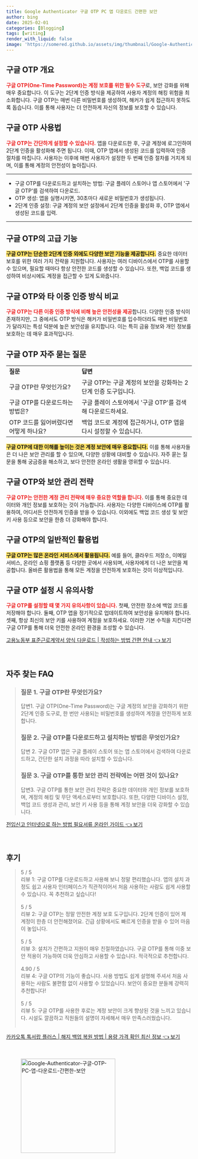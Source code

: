```yaml
---
title: Google Authenticator 구글 OTP PC 앱 다운로드 간편한 보안
author: bing
date: 2025-02-01
categories: [Blogging]
tags: [writing]
render_with_liquid: false
image: 'https://somered.github.io/assets/img/thumbnail/Google-Authenticator-구글-OTP-PC-앱-다운로드-간편한-보안.webp'
---
```



<h2 id='구글-OTP-개요'>구글 OTP 개요</h2>

<p><b><span style="color: #ee2323;">구글 OTP(One-Time Password)는 계정 보호를 위한 필수 도구</span></b>로, 보안 강화를 위해 매우 중요합니다. 이 도구는 2단계 인증 방식을 제공하여 사용자 계정의 해킹 위험을 최소화합니다. 구글 OTP는 매번 다른 비밀번호를 생성하여, 해커가 쉽게 접근하지 못하도록 돕습니다. 이를 통해 사용자는 더 안전하게 자신의 정보를 보호할 수 있습니다.</p>

<h2 id='구글-OTP-사용법'>구글 OTP 사용법</h2>

<p><b><span style="color: #ee2323;">구글 OTP는 간단하게 설정할 수 있습니다.</span></b> 앱을 다운로드한 후, 구글 계정에 로그인하여 2단계 인증을 활성화해 주면 됩니다. 이때, OTP 앱에서 생성된 코드를 입력하여 인증 절차를 마칩니다. 사용자는 이후에 매번 사용자가 설정한 두 번째 인증 절차를 거치게 되며, 이를 통해 계정의 안전성이 높아집니다.</p>

<hr />

<ul>
    <li>구글 OTP를 다운로드하고 설치하는 방법: 구글 플레이 스토어나 앱 스토어에서 '구글 OTP'를 검색하여 다운로드.</li>
    <li>OTP 생성: 앱을 실행시키면, 30초마다 새로운 비밀번호가 생성됩니다.</li>
    <li>2단계 인증 설정: 구글 계정의 보안 설정에서 2단계 인증을 활성화 후, OTP 앱에서 생성된 코드를 입력.</li>
</ul>

<hr />

<h2 id='구글-OTP-고급-기능'>구글 OTP의 고급 기능</h2>

<p><b><span style="background-color: #ffe066;">구글 OTP는 단순한 2단계 인증 외에도 다양한 보안 기능을 제공합니다.</span></b> 중요한 데이터 보호를 위한 여러 가지 전략을 지원합니다. 사용자는 여러 디바이스에서 OTP를 사용할 수 있으며, 필요할 때마다 항상 안전한 코드를 생성할 수 있습니다. 또한, 백업 코드를 생성하여 비상시에도 계정을 접근할 수 있게 도와줍니다.</p>

<h2 id='구글-OTP-안전성-비교'>구글 OTP와 타 이중 인증 방식 비교</h2>

<p><b><span style="color: #ee2323;">구글 OTP는 다른 이중 인증 방식에 비해 높은 안전성을 제공</span></b>합니다. 다양한 인증 방식이 존재하지만, 그 중에서도 OTP 방식은 해커가 비밀번호를 입수하더라도 매번 비밀번호가 달라지는 특성 덕분에 높은 보안성을 유지합니다. 이는 특히 금융 정보와 개인 정보를 보호하는 데 매우 효과적입니다.</p>

<h2 id='구글-OTP-자주-묻는-질문'>구글 OTP 자주 묻는 질문</h2>

<table>
    <tr>
        <td><b>질문</b></td>
        <td><b>답변</b></td>
    </tr>
    <tr>
        <td>구글 OTP란 무엇인가요?</td>
        <td>구글 OTP는 구글 계정의 보안을 강화하는 2단계 인증 도구입니다.</td>
    </tr>
    <tr>
        <td>구글 OTP를 다운로드하는 방법은?</td>
        <td>구글 플레이 스토어에서 '구글 OTP'를 검색해 다운로드하세요.</td>
    </tr>
    <tr>
        <td>OTP 코드를 잃어버렸다면 어떻게 하나요?</td>
        <td>백업 코드로 계정에 접근하거나, OTP 앱을 다시 설정할 수 있습니다.</td>
    </tr>
</table>

<p><b><span style="background-color: #ffe066;">구글 OTP에 대한 이해를 높이는 것은 계정 보안에 매우 중요합니다.</span></b> 이를 통해 사용자들은 더 나은 보안 관리를 할 수 있으며, 다양한 상황에 대비할 수 있습니다. 자주 묻는 질문을 통해 궁금증을 해소하고, 보다 안전한 온라인 생활을 영위할 수 있습니다.</p>

<h2 id='구글-OTP-보안-관리-전략'>구글 OTP와 보안 관리 전략</h2>

<p><b><span style="color: #ee2323;">구글 OTP는 안전한 계정 관리 전략에 매우 중요한 역할을 합니다.</span></b> 이를 통해 중요한 데이터와 개인 정보를 보호하는 것이 가능합니다. 사용자는 다양한 디바이스에 OTP를 활용하여, 어디서든 안전하게 인증을 받을 수 있습니다. 이외에도 백업 코드 생성 및 보안 키 사용 등으로 보안을 한층 더 강화해야 합니다.</p>

<h2 id='구글-OTP-활용'>구글 OTP의 일반적인 활용법</h2>

<p><b><span style="background-color: #ffe066;">구글 OTP는 많은 온라인 서비스에서 활용됩니다.</span></b> 예를 들어, 클라우드 저장소, 이메일 서비스, 온라인 쇼핑 플랫폼 등 다양한 곳에서 사용되며, 사용자에게 더 나은 보안을 제공합니다. 올바른 활용법을 통해 모든 계정을 안전하게 보호하는 것이 이상적입니다.</p>

<h2 id='구글-OTP-설정-주의사항'>구글 OTP 설정 시 유의사항</h2>

<p><b><span style="color: #ee2323;">구글 OTP를 설정할 때 몇 가지 유의사항이 있습니다.</span></b> 첫째, 안전한 장소에 백업 코드를 저장해야 합니다. 둘째, OTP 앱을 정기적으로 업데이트하여 보안성을 유지해야 합니다. 셋째, 항상 최신의 보안 키를 사용하여 계정을 보호하세요. 이러한 기본 수칙을 지킨다면 구글 OTP를 통해 더욱 안전한 온라인 환경을 조성할 수 있습니다.</p>


<p><a class="click-button" title="고용노동부 표준근로계약서 양식 다운로드 | 작성하는 방법 간편 안내" href="https://somered.github.io/posts/%EA%B3%A0%EC%9A%A9%EB%85%B8%EB%8F%99%EB%B6%80-%ED%91%9C%EC%A4%80%EA%B7%BC%EB%A1%9C%EA%B3%84%EC%95%BD%EC%84%9C-%EC%96%91%EC%8B%9D-%EB%8B%A4%EC%9A%B4%EB%A1%9C%EB%93%9C-%EC%9E%91%EC%84%B1%ED%95%98%EB%8A%94-%EB%B0%A9%EB%B2%95-%EA%B0%84%ED%8E%B8-%EC%95%88%EB%82%B4/" rel="dofollow">고용노동부 표준근로계약서 양식 다운로드 | 작성하는 방법 간편 안내 👈 보기</a></p><br>
<h2 id='자주_찾는_FAQ'>자주 찾는 FAQ</h2>
<div itemscope="" itemtype="https://schema.org/FAQPage"> 
<blockquote> 
<div itemscope="" itemprop="mainEntity" itemtype="https://schema.org/Question"> 
<h3 itemprop="name">질문 1. 구글 OTP란 무엇인가요?</h3> 
<div itemscope="" itemprop="acceptedAnswer" itemtype="https://schema.org/Answer"> 
<span itemprop="text"> 
<p>답변1. 구글 OTP(One-Time Password)는 구글 계정의 보안을 강화하기 위한 2단계 인증 도구로, 한 번만 사용되는 비밀번호를 생성하여 계정을 안전하게 보호합니다.</p> 
</span> 
</div> 
</div> 

<div itemscope="" itemprop="mainEntity" itemtype="https://schema.org/Question"> 
<h3 itemprop="name">질문 2. 구글 OTP를 다운로드하고 설치하는 방법은 무엇인가요?</h3> 
<div itemscope="" itemprop="acceptedAnswer" itemtype="https://schema.org/Answer"> 
<span itemprop="text"> 
<p>답변 2. 구글 OTP 앱은 구글 플레이 스토어 또는 앱 스토어에서 검색하여 다운로드하고, 간단한 설치 과정을 따라 설치할 수 있습니다.</p> 
</span> 
</div> 
</div> 

<div itemscope="" itemprop="mainEntity" itemtype="https://schema.org/Question"> 
<h3 itemprop="name">질문 3. 구글 OTP를 통한 보안 관리 전략에는 어떤 것이 있나요?</h3> 
<div itemscope="" itemprop="acceptedAnswer" itemtype="https://schema.org/Answer"> 
<span itemprop="text"> 
<p>답변3. 구글 OTP를 통한 보안 관리 전략은 중요한 데이터와 개인 정보를 보호하며, 계정의 해킹 및 무단 액세스로부터 보호합니다. 또한, 다양한 디바이스 설정, 백업 코드 생성과 관리, 보안 키 사용 등을 통해 계정 보안을 더욱 강화할 수 있습니다.</p> 
</span> 
</div> 
</div> 
</blockquote> 
</div>
<p><a class="click-button" title="전입신고 인터넷으로 하는 방법 필요서류 온라인 가이드" href="https://somered.github.io/posts/%EC%A0%84%EC%9E%85%EC%8B%A0%EA%B3%A0-%EC%9D%B8%ED%84%B0%EB%84%B7%EC%9C%BC%EB%A1%9C-%ED%95%98%EB%8A%94-%EB%B0%A9%EB%B2%95-%ED%95%84%EC%9A%94%EC%84%9C%EB%A5%98-%EC%98%A8%EB%9D%BC%EC%9D%B8-%EA%B0%80%EC%9D%B4%EB%93%9C/" rel="dofollow">전입신고 인터넷으로 하는 방법 필요서류 온라인 가이드 👈 보기</a></p><br>
<h2 id='후기'>후기</h2>
<div itemscope itemtype="https://schema.org/Product">
  <blockquote>
  <div itemprop="review" itemscope itemtype="https://schema.org/Review">
      <div itemprop="reviewRating" itemscope itemtype="https://schema.org/Rating"> <span itemprop="ratingValue">5</span> / <span itemprop="bestRating">5</span> </div>
      <span itemprop="reviewBody">리뷰 1: 구글 OTP를 다운로드하고 사용해 보니 정말 편리했습니다. 앱의 설치 과정도 쉽고 사용자 인터페이스가 직관적이어서 처음 사용하는 사람도 쉽게 사용할 수 있습니다. 꼭 추천하고 싶습니다!</span>
  </div>
  <br>
  <div itemprop="review" itemscope itemtype="https://schema.org/Review">
      <div itemprop="reviewRating" itemscope itemtype="https://schema.org/Rating"> <span itemprop="ratingValue">5</span> / <span itemprop="bestRating">5</span> </div>
      <span itemprop="reviewBody">리뷰 2: 구글 OTP는 정말 안전한 계정 보호 도구입니다. 2단계 인증이 있어 제 계정이 한층 더 안전해졌어요. 긴급 상황에서도 빠르게 인증을 받을 수 있어 마음이 놓입니다.</span>
  </div>
  <br>
  <div itemprop="review" itemscope itemtype="https://schema.org/Review">
      <div itemprop="reviewRating" itemscope itemtype="https://schema.org/Rating"> <span itemprop="ratingValue">5</span> / <span itemprop="bestRating">5</span> </div>
      <span itemprop="reviewBody">리뷰 3: 설치가 간편하고 지원이 매우 친절하였습니다. 구글 OTP를 통해 이중 보안 적용이 가능하여 더욱 안심하고 사용할 수 있습니다. 적극적으로 추천합니다.</span>
  </div>
  <br>
  <div itemprop="review" itemscope itemtype="https://schema.org/Review">
      <div itemprop="reviewRating" itemscope itemtype="https://schema.org/Rating"> <span itemprop="ratingValue">4.90</span> / <span itemprop="bestRating">5</span> </div>
      <span itemprop="reviewBody">리뷰 4: 구글 OTP의 기능이 좋습니다. 사용 방법도 쉽게 설명해 주셔서 처음 사용하는 사람도 불편함 없이 사용할 수 있었습니다. 보안이 중요한 분들께 강력히 추천합니다!</span>
  </div>
  <br>
  <div itemprop="review" itemscope itemtype="https://schema.org/Review">
      <div itemprop="reviewRating" itemscope itemtype="https://schema.org/Rating"> <span itemprop="ratingValue">5</span> / <span itemprop="bestRating">5</span> </div>
      <span itemprop="reviewBody">리뷰 5: 구글 OTP를 사용한 후로는 계정 보안이 크게 향상된 것을 느끼고 있습니다. 시설도 깔끔하고 직원들의 설명이 자세해서 매우 만족스러웠습니다.</span>
  </div>
  <br>
  </blockquote>
</div>
<p><a class="click-button" title="카카오톡 톡서랍 플러스 | 해지 백업 복원 방법 | 용량 가격 확인 최신 정보" href="https://somered.github.io/posts/%EC%B9%B4%EC%B9%B4%EC%98%A4%ED%86%A1-%ED%86%A1%EC%84%9C%EB%9E%8D-%ED%94%8C%EB%9F%AC%EC%8A%A4-%ED%95%B4%EC%A7%80-%EB%B0%B1%EC%97%85-%EB%B3%B5%EC%9B%90-%EB%B0%A9%EB%B2%95-%EC%9A%A9%EB%9F%89-%EA%B0%80%EA%B2%A9-%ED%99%95%EC%9D%B8-%EC%B5%9C%EC%8B%A0-%EC%A0%95%EB%B3%B4/" rel="dofollow">카카오톡 톡서랍 플러스 | 해지 백업 복원 방법 | 용량 가격 확인 최신 정보 👈 보기</a></p><br>
<figure class="image"><img src="https://somered.github.io/assets/img/thumbnail/Google-Authenticator-구글-OTP-PC-앱-다운로드-간편한-보안.webp" alt="Google-Authenticator-구글-OTP-PC-앱-다운로드-간편한-보안" width="256" height="256"></figure>